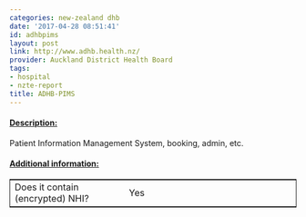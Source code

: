 ```yaml
---
categories: new-zealand dhb
date: '2017-04-28 08:51:41'
id: adhbpims
layout: post
link: http://www.adhb.health.nz/
provider: Auckland District Health Board
tags:
- hospital
- nzte-report
title: ADHB-PIMS
---
```



 <h4> <u>Description:</u> </h4>
Patient Information Management System, booking, admin, etc.
 <h4> <u>Additional information:</u> </h4>
 <table style="border: 1px solid">
 <tr> <td width="40%"> Does it contain (encrypted) NHI? </td> <td>Yes</td> </tr>
 </table>